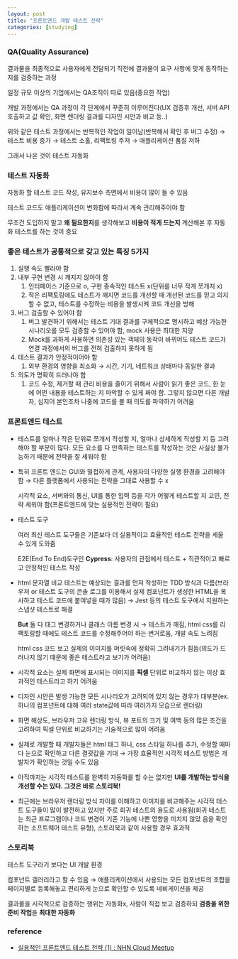 ```yaml
---
layout: post
title: "프론트엔드 개발 테스트 전략"
categories: [studying]
---
```


### QA(Quality Assurance)

결과물을 최종적으로 사용자에게 전달되기 직전에 결과물이 요구 사항에 맞게 동작하는 지를 검증하는 과정

일정 규모 이상의 기업에서는 QA조직이 따로 있음(중요한 작업)

개발 과정에서는 QA 과정이 각 단계에서 꾸준히 이루어진다(UX 검증후 개선, 서버 API 호출하고 값 확인, 화면 렌더링 결과를 디자인 시안과 비교 등..)

위와 같은 테스트 과정에서는 반복적인 작업이 일어남(반복해서 확인 후 버그 수정) → 테스트 비용 증가 → 테스트 소홀, 리팩토링 주저 → 애플리케이션 품질 저하

그래서 나온 것이 테스트 자동화

### **테스트 자동화**

자동화 할 테스트 코드 작성, 유지보수 측면에서 비용이 많이 들 수 있음

테스트 코드도 애플리케이션이 변화함에 따라서 계속 관리해주어야 함

무조건 도입하지 말고 **왜 필요한지**를 생각해보고 **비용이 적게 드는지** 계산해본 후 자동화 테스트를 하는 것이 중요

### **좋은 테스트가 공통적으로 갖고 있는 특징 5가지**

1. 실행 속도 빨라야 함
2. 내부 구현 변경 시 깨지지 않아야 함
   1. 인터페이스 기준으로 o, 구현 종속적인 테스트 x(단위를 너무 작게 쪼개지 x)
   2. 작은 리팩토링에도 테스트가 깨지면 코드를 개선할 때 개선된 코드를 믿고 의지할 수 없고, 테스트를 수정하는 비용을 발생시켜 코드 개선을 방해
3. 버그 검출할 수 있어야 함
   1. 버그 발견하기 위해서는 테스트 기대 결과를 구체적으로 명시하고 예상 가능한 시나리오를 모두 검증할 수 있어야 함, mock 사용은 최대한 지양
   2. Mock를 과하게 사용하면 의존성 있는 객체의 동작이 바뀌어도 테스트 코드가 연결 과정에서의 버그를 전혀 검출하지 못하게 됨
4. 테스트 결과가 안정적이어야 함
   1. 외부 환경의 영향을 최소화 → 시간, 기기, 네트워크 상태마다 동일한 결과
5. 의도가 명확히 드러나야 함
   1. 코드 수정, 제거할 때 관리 비용을 줄이기 위해서 사람이 읽기 좋은 코드, 한 눈에 어떤 내용을 테스트하는 지 파악할 수 있게 짜야 함. 그렇지 않으면 다른 개발자, 심지어 본인조차 나중에 코드를 볼 때 의도를 파악하기 어려움

### **프론트엔드 테스트**

- 테스트를 얼마나 작은 단위로 쪼개서 작성할 지, 얼마나 상세하게 작성할 지 등 고려해야 할 부분이 많다. 모든 요소를 다 만족하는 테스트를 작성하는 것은 사실상 불가능하기 때문에 전략을 잘 세워야 함
- 특히 프론트 엔드는 GUI와 밀접하게 관계, 사용자의 다양한 실행 환경을 고려해야 함 → 다른 플랫폼에서 사용되는 전략을 그대로 사용할 수 x

  시각적 요소, 서버와의 통신, UI를 통한 입력 등을 각가 어떻게 테스트할 지 고민, 전략 세워야 함(프론트엔드에 맞는 실용적인 전략이 필요)

- 테스트 도구

  여러 최신 테스트 도구들은 기존보다 더 실용적이고 효율적인 테스트 전략을 세울 수 있게 도와줌

  E2E(End To End)도구인 **Cypress**: 사용자의 관점에서 테스트 + 직관적이고 빠르고 안정적인 테스트 작성

- html 문자열 비교 테스트는 예상되는 결과를 먼저 작성하는 TDD 방식과 다름(브라우저 or 테스트 도구의 콘솔 로그를 이용해서 실제 컴포넌트가 생성한 HTML을 복사하고 테스트 코드에 붙여넣을 때가 많음) → Jest 등의 테스트 도구에서 지원하는 스냅샷 테스트로 해결

  **But** 둘 다 태그 변경하거나 클래스 이름 변경 시 → 테스트가 깨짐, html css를 리팩토링할 때에도 테스트 코드를 수정해주어야 하는 번거로움, 개발 속도 느려짐

  html css 코드 보고 실제의 이미지를 머릿속에 정확히 그려내기가 힘듬(의도가 드러나지 않기 때문에 좋은 테스트라고 보기가 어려움)

- 시각적 요소는 실제 화면에 표시되는 이미지를 **픽셀** 단위로 비교하지 않는 이상 효과적인 테스트라고 하기 어려움
- 디자인 시안은 발생 가능한 모든 시나리오가 고려되어 있지 않는 경우가 대부분(ex. 하나의 컴포넌트에 대해 여러 state값에 따라 여러가지 모습으로 렌더링)
- 화면 해상도, 브라우저 고유 렌더링 방식, 뷰 포트의 크기 및 여백 등의 많은 조건을 고려하여 픽셀 단위로 비교하기는 기술적으로 많이 어려움

- 실제로 개발할 때 개발자들은 html 태그 하나, css 스타일 하나를 추가, 수정할 때마다 눈으로 확인하고 다른 결괏값을 기대 → 가장 효율적인 시각적 테스트 방법은 개발자가 확인하는 것일 수도 있음
- 아직까지는 시각적 테스트를 완벽히 자동화를 할 수는 없지만 **UI를 개발하는 방식을 개선할 수는 있다. 그것은 바로 스토리북!**

* 최근에는 브라우저 렌더링 방식 차이를 이해하고 이미지를 비교해주는 시각적 테스트 도구들이 많이 발전하고 있지만 주로 회귀 테스트의 용도로 사용됨(회귀 테스트는 최근 프로그램이나 코드 변경이 기존 기능에 나쁜 영향을 미치지 않았 음을 확인하는 소프트웨어 테스트 유형), 스토리북과 같이 사용할 경우 효과적

### **스토리북**

테스트 도구라기 보다는 UI 개발 환경

컴포넌트 갤러리라고 할 수 있음 → 애플리케이션에서 사용되는 모든 컴포넌트의 조합을 페이지별로 등록해놓고 편리하게 눈으로 확인할 수 있도록 네비게이션을 제공

결과물을 시각적으로 검증하는 행위는 자동화x, 사람이 직접 보고 검증하되 **검증을 위한 준비 작업**을 **최대한 자동화**

### reference

- [실용적인 프론트엔드 테스트 전략 (1) : NHN Cloud Meetup](https://meetup.toast.com/posts/174)
